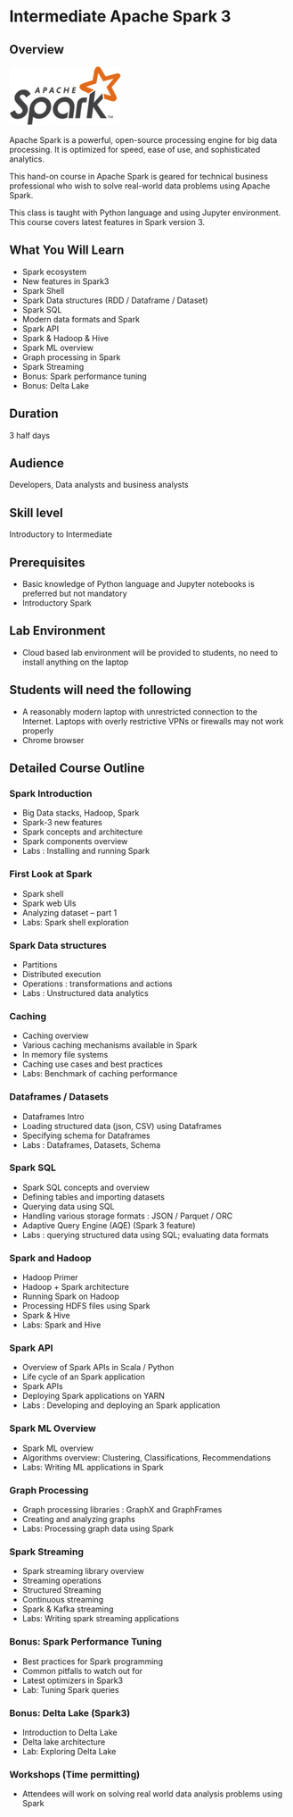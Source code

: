 # Intermediate Apache Spark 3

## Overview

![](../../assets/images/logos/spark-logo-1-small.png)

Apache Spark is a powerful, open-source processing engine for big data processing.  It is optimized for
speed, ease of use, and sophisticated analytics.

This hand-on course in Apache Spark is geared for technical business professional who wish to solve real-world data problems using Apache Spark.

This class is taught with Python language and using Jupyter environment.  This course covers latest features in Spark version 3.

## What You Will Learn

* Spark ecosystem
* New features in Spark3
* Spark Shell
* Spark Data structures (RDD / Dataframe / Dataset)
* Spark SQL
* Modern data formats and Spark
* Spark API
* Spark & Hadoop & Hive
* Spark ML overview
* Graph processing in Spark
* Spark Streaming
* Bonus: Spark performance tuning
* Bonus: Delta Lake

## Duration

3 half days

## Audience

Developers, Data analysts and business analysts

## Skill level

Introductory to Intermediate

## Prerequisites

* Basic knowledge of Python language and Jupyter notebooks is preferred but not mandatory
* Introductory Spark

## Lab Environment

* Cloud based lab environment will be provided to students, no need to install anything on the laptop

## Students will need the following

* A reasonably modern laptop with unrestricted connection to the Internet.  Laptops with overly restrictive VPNs or firewalls may not work properly
* Chrome browser

## Detailed Course Outline

### Spark Introduction

* Big Data stacks, Hadoop, Spark
* Spark-3 new features
* Spark concepts and architecture
* Spark components overview
* Labs : Installing and running Spark

### First Look at Spark

* Spark shell
* Spark web UIs
* Analyzing dataset – part 1
* Labs: Spark shell exploration

### Spark Data structures

* Partitions
* Distributed execution
* Operations : transformations and actions
* Labs : Unstructured data analytics

### Caching

* Caching overview
* Various caching mechanisms available in Spark
* In memory file systems
* Caching use cases and best practices
* Labs: Benchmark of caching performance

### Dataframes / Datasets

* Dataframes Intro
* Loading structured data (json, CSV) using Dataframes
* Specifying schema for Dataframes
* Labs : Dataframes, Datasets, Schema

### Spark SQL

* Spark SQL concepts and overview
* Defining tables and importing datasets
* Querying data using SQL
* Handling various storage formats : JSON / Parquet / ORC
* Adaptive Query Engine (AQE) (Spark 3 feature)
* Labs : querying structured data using SQL; evaluating data formats

### Spark and Hadoop

* Hadoop Primer
* Hadoop + Spark architecture
* Running Spark on Hadoop
* Processing HDFS files using Spark
* Spark & Hive
* Labs: Spark and Hive

### Spark API

* Overview of Spark APIs in Scala / Python
* Life cycle of an Spark application
* Spark APIs
* Deploying Spark applications on YARN
* Labs : Developing and deploying an Spark application

### Spark ML Overview

* Spark ML overview
* Algorithms overview: Clustering, Classifications, Recommendations
* Labs: Writing ML applications in Spark

### Graph Processing

* Graph processing libraries : GraphX and GraphFrames
* Creating and analyzing graphs
* Labs: Processing graph data using Spark

### Spark Streaming

* Spark streaming library overview
* Streaming operations
* Structured Streaming
* Continuous streaming
* Spark & Kafka streaming
* Labs: Writing spark streaming applications

### Bonus: Spark Performance Tuning

* Best practices for Spark programming
* Common pitfalls to watch out for
* Latest optimizers in Spark3
* Lab: Tuning Spark queries

### Bonus: Delta Lake (Spark3)

* Introduction to Delta Lake
* Delta lake architecture
* Lab: Exploring Delta Lake

### Workshops (Time permitting)

* Attendees will work on solving real world data analysis problems using Spark
